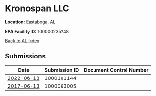 # Kronospan LLC

**Location:** Eastaboga, AL

**EPA Facility ID:** 100000235248

[Back to AL Index](../../index.md)

## Submissions

| Date | Submission ID | Document Control Number |
|------|--------------|-------------------------|
| [2022-06-13](submissions/1000101144.md) | 1000101144 |  |
| [2017-06-13](submissions/1000063005.md) | 1000063005 |  |
